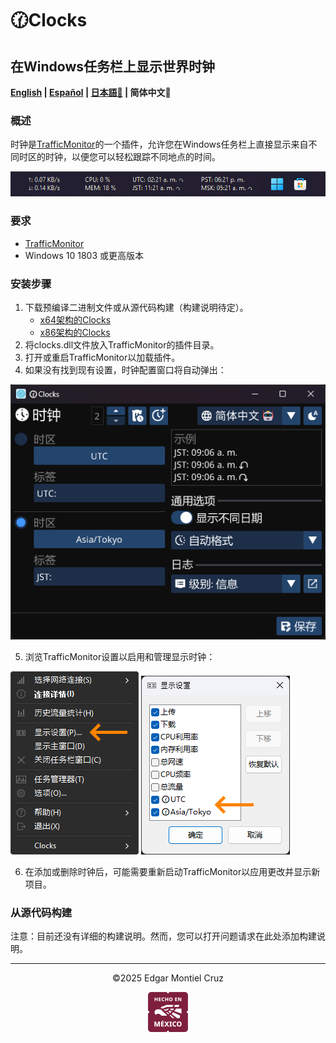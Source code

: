 # 🕜Clocks

## 在Windows任务栏上显示世界时钟

**[English](./README.md) | [Español](./README_es.md) | [日本語🤖](./README_ja.md) | 简体中文🤖**

### 概述

时钟是[TrafficMonitor](https://github.com/zhongyang219/TrafficMonitor)的一个插件，允许您在Windows任务栏上直接显示来自不同时区的时钟，以便您可以轻松跟踪不同地点的时间。

![](images/taskbar-sample.png)

### 要求

- [TrafficMonitor](https://github.com/zhongyang219/TrafficMonitor/releases)
- Windows 10 1803 或更高版本

### 安装步骤

1. 下载预编译二进制文件或从源代码构建（构建说明待定）。
    - [x64架构的Clocks](https://github.com/Yzen90/clocks/releases/latest/download/clocks-x64.zip)
    - [x86架构的Clocks](https://github.com/Yzen90/clocks/releases/latest/download/clocks-x86.zip)
2. 将clocks.dll文件放入TrafficMonitor的插件目录。
3. 打开或重启TrafficMonitor以加载插件。
4. 如果没有找到现有设置，时钟配置窗口将自动弹出：

![](images/config-zh.png)

5. 浏览TrafficMonitor设置以启用和管理显示时钟：

![](images/traffic-monittor-display-settings-zh.png) ![](images/traffic-monittor-display-settings-items-zh.png)

6. 在添加或删除时钟后，可能需要重新启动TrafficMonitor以应用更改并显示新项目。

### 从源代码构建

注意：目前还没有详细的构建说明。然而，您可以打开问题请求在此处添加构建说明。

---
<p align="center" width="100%">
©2025 Edgar Montiel Cruz
</p>
<p align="center" width="100%">
  <img src="images/hecho-en-mexico.png" />
</p>
